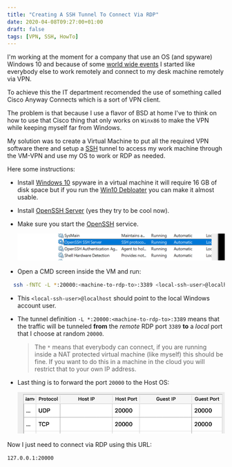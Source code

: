 ```yaml
---
title: "Creating A SSH Tunnel To Connect Via RDP"
date: 2020-04-08T09:27:00+01:00
draft: false
tags: [VPN, SSH, HowTo]
---
```


I'm working at the moment for a company that use an OS (and spyware) Windows 10 and because of some [world wide events](https://en.wikipedia.org/wiki/2020_coronavirus_pandemic_in_the_Republic_of_Ireland) I started like everybody else to work remotely and connect to my desk machine remotely via VPN. 

To achieve this the IT department recomended the use of something called Cisco Anyway Connects which is a sort of VPN client. 

The problem is that because I use a flavor of BSD at home I've to think on how to use that Cisco thing that only works on ``Winx86`` to make the VPN while keeping myself far from Windows. 

My solution was to create a Virtual Machine to put all the required VPN software there and setup a [SSH](https://en.wikipedia.org/wiki/Secure_Shell) tunnel to access my work machine through the VM-VPN and use my OS to work or RDP as needed.


Here some instructions: 

  * Install [Windows 10](https://www.microsoft.com/en-gb/software-download/windows10ISO) spyware in a virtual machine it will require 16 GB of disk space but if you run the [Win10 Debloater](https://github.com/Sycnex/Windows10Debloater) you can make it almost usable.

  * Install [OpenSSH Server](https://docs.microsoft.com/en-us/windows-server/administration/openssh/openssh_install_firstuse) (yes they try to be cool now).

  * Make sure you start the [OpenSSH](https://docs.microsoft.com/en-us/windows-server/administration/openssh/openssh_install_firstuse) service.

	![](https://github.com/cesarvr/blog/blob/master/static/ssh-tunnel/service.png?raw=true)

  * Open a CMD screen inside the VM and run:

  ```sh
    ssh -fNTC -L *:20000:<machine-to-rdp-to>:3389 <local-ssh-user>@localhost
  ```

 - This ``<local-ssh-user>@localhost`` should point to the local Windows account user.

 - The tunnel definition ``-L *:20000:<machine-to-rdp-to>:3389`` means that the traffic will be tunneled **from** the *remote* RDP port ``3389`` **to** a *local* port that I choose at random ``20000``.

	> The ``*`` means that everybody can connect, if you are running inside a NAT protected virtual machine (like myself) this should be fine. If you want to do this in a machine in the cloud you will restrict that to your own IP address.  


- Last thing is to forward the port ``20000`` to the Host OS:
	
	![](https://github.com/cesarvr/blog/blob/master/static/ssh-tunnel/port-forward.png?raw=true)


Now I just need to connect via RDP using this URL: 

```sh
127.0.0.1:20000
```


